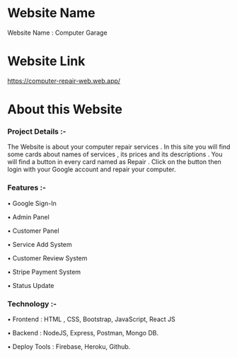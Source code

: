 # Website Name

Website Name : Computer Garage



# Website Link

https://computer-repair-web.web.app/



# About this Website

### Project Details :-

The Website is about your computer repair services . In this site you will find some cards about names of services , its prices and its descriptions . You will find a button in every card named as Repair . Click on the button then login with your Google account and repair your computer.



### Features :-

• Google Sign-In

• Admin Panel

• Customer Panel

• Service Add System

• Customer Review System

• Stripe Payment System

• Status Update



### Technology :-

• Frontend : HTML , CSS, Bootstrap, JavaScript, React JS

• Backend : NodeJS, Express, Postman, Mongo DB.

• Deploy Tools : Firebase, Heroku, Github.






